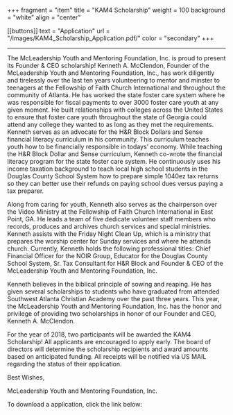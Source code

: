 +++
fragment = "item"
title = "KAM4 Scholarship"
weight = 100
background = "white"
align = "center"

[[buttons]]
  text = "Application"
  url = "/images/KAM4_Scholarship_Application.pdf/"
  color = "secondary"
+++

***
The McLeadership Youth and Mentoring Foundation, Inc. is proud to present its Founder & CEO  scholarship! Kenneth A. McClendon, Founder of the McLeadership Youth and Mentoring Foundation, Inc., has work diligently and tirelessly over the last ten years volunteering to mentor and minster to teenagers at the Fellowship of Faith Church International and throughout the community of Atlanta. He has worked the state foster care system where he was responsible for fiscal payments to over 3000 foster care youth at any given moment. He built relationships with colleges across the United States to ensure that foster care youth throughout the state of Georgia could attend any college they wanted to as long as they met the requirements. Kenneth serves as an advocate for the H&R Block Dollars and Sense financial literacy curriculum in his community. This curriculum teaches youth how to be financially responsible in todays’ economy. While teaching the H&R Block Dollar and Sense curriculum, Kenneth co-wrote the financial literacy program for the state foster care system. He continuously uses his income taxation background to teach local high school students in the Douglas County School System how to prepare simple 1040ez tax returns so they can better use their refunds on paying school dues versus paying a tax preparer.



Along from caring for youth, Kenneth also serves as the chairperson over the Video Ministry at the Fellowship of Faith Church International in East Point, GA. He leads a team of five dedicate volunteer staff members who records, produces and archives church services and special ministries. Kenneth assists with the Friday Night Clean Up, which is a ministry that prepares the worship center for Sunday services and where he attends church. Currently, Kenneth holds the following professional titles: Chief Financial Officer for the NOIR Group, Educator for the Douglas County School System, Sr. Tax Consultant for H&R Block and Founder & CEO of the McLeadership Youth and Mentoring Foundation, Inc.



Kenneth believes in the biblical principle of sowing and reaping. He has given several scholarships to students who have graduated from attended Southwest Atlanta Christian Academy over the past three years. This year, the McLeadership Youth and Mentoring Foundation, Inc. has the honor and privilege of providing two scholarships in honor of our Founder and CEO, Kenneth A. McClendon.



For the year of 2018, two participants will be awarded the KAM4 Scholarship! All applicants are encouraged to apply early. The board of directors will determine the scholarship recipients and award amounts based on anticipated funding. All receipts will be notified via US MAIL regarding the status of their application.



Best Wishes,





McLeadership Youth and Mentoring Foundation, Inc.


To download a application, click the link below: